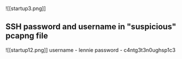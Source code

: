 ![[startup3.png]]

## SSH password and username in "suspicious" pcapng file
![[startup12.png]]
username - lennie
password - c4ntg3t3n0ughsp1c3

